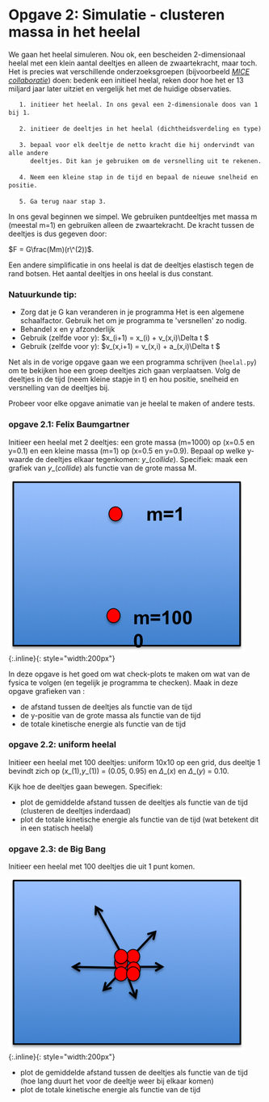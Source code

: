 # Opgave 2: Simulatie - clusteren massa in het heelal

We gaan het heelal simuleren. Nou ok, een bescheiden 2-dimensionaal heelal met een klein 
aantal deeltjes en alleen de zwaartekracht, maar toch. Het is precies wat verschillende 
onderzoeksgroepen (bijvoorbeeld [*MICE collaboratie*](http://maia.ice.cat/mice/)) doen: 
bedenk een initieel heelal, reken door hoe het er 13 miljard jaar later uitziet en 
vergelijk het met de huidige observaties.


       1. initieer het heelal. In ons geval een 2-dimensionale doos van 1 bij 1.
       
       2. initieer de deeltjes in het heelal (dichtheidsverdeling en type) 
       
       3. bepaal voor elk deeltje de netto kracht die hij ondervindt van alle andere 
          deeltjes. Dit kan je gebruiken om de versnelling uit te rekenen.
              
       4. Neem een kleine stap in de tijd en bepaal de nieuwe snelheid en positie.
       
       5. Ga terug naar stap 3.
       

In ons geval beginnen we simpel. We gebruiken puntdeeltjes met massa m (meestal m=1) 
en gebruiken alleen de zwaartekracht. De kracht tussen de deeltjes is dus gegeven door:

$F = G\frac(Mm)(r\^(2))$. 

Een andere simplificatie in ons heelal is dat de deeltjes elastisch tegen de 
rand botsen. Het aantal deeltjes in ons heelal is dus constant.


### Natuurkunde tip:
* Zorg dat je G kan veranderen in je programma
  Het is een algemene schaalfactor. Gebruik het om je programma te 'versnellen' zo nodig.
* Behandel x en y afzonderlijk
* Gebruik (zelfde voor y): $x\_(i+1) = x\_(i) + v\_(x,i)\Delta t $ 
* Gebruik (zelfde voor y): $v\_(x,i+1) = v\_(x,i) + a\_(x,i)\Delta t $ 

Net als in de vorige opgave gaan we een programma schrijven (`heelal.py`) 
om te bekijken hoe een groep deeltjes zich gaan verplaatsen. Volg de deeltjes 
in de tijd (neem kleine stapje in t) en hou positie, snelheid en versnelling 
van de deeltjes bij.

Probeer voor elke opgave animatie van je heelal te maken of andere tests.

### opgave 2.1: Felix Baumgartner

Initieer een heelal met 2 deeltjes: een grote massa (m=1000) op (x=0.5 en y=0.1) 
en een kleine massa (m=1) op (x=0.5 en y=0.9). Bepaal op welke y-waarde de deeltjes 
elkaar tegenkomen: $y\_(collide)$. Specifiek: maak een grafiek van $y\_(collide)$ als 
functie van de grote massa M.


![HeelalBaumgartner](HeelalBaumgartner.png){:.inline}{: style="width:200px"}

In deze opgave is het goed om wat check-plots te maken om wat van de fysica 
te volgen (en tegelijk je programma te checken). Maak in deze opgave grafieken 
van :

* de afstand tussen de deeltjes als functie van de tijd
* de y-positie van de grote massa als functie van de tijd
* de totale kinetische energie als functie van de tijd


### opgave 2.2: uniform heelal

Initieer een heelal met 100 deeltjes: uniform 10x10 op een grid, dus deeltje 
1 bevindt zich op ($x\_(1)$,$y\_(1)$) = (0.05, 0.95) en $\Delta\_(x)$ en 
$\Delta\_(y)$ = 0.10. 

Kijk hoe de deeltjes gaan bewegen. Specifiek:

* plot de gemiddelde afstand tussen de deeltjes als functie van de tijd
  (clusteren de deeltjes inderdaad)
* plot de totale kinetische energie als functie van de tijd
  (wat betekent dit in een statisch heelal)

### opgave 2.3: de Big Bang

Initieer een heelal met 100 deeltjes die uit 1 punt komen.

![HeelalBigBang](HeelalBigBang.png){:.inline}{: style="width:200px"}

* plot de gemiddelde afstand tussen de deeltjes als functie van de tijd
  (hoe lang duurt het voor de deeltje weer bij elkaar komen)
* plot de totale kinetische energie als functie van de tijd


